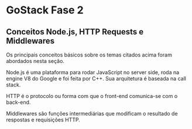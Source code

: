 # GoStack Fase 2
## Conceitos Node.js, HTTP Requests e Middlewares

Os principais conceitos básicos sobre os temas citados acima foram abordados nesta seção.

Node.js é uma plataforma para rodar JavaScript no server side, roda na engine V8 do Google e foi feita por C++. Sua arquitetura é baseada na call stack.

HTTP é o protocolo ou forma com que o front-end comunica-se com o back-end.

Middlewares são funções intermediárias que modificam o resultado de respostas e requisições HTTP.
